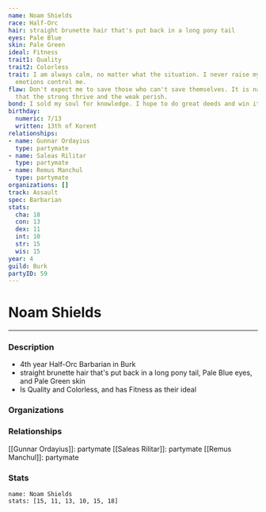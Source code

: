 ```yaml
---
name: Noam Shields
race: Half-Orc
hair: straight brunette hair that's put back in a long pony tail
eyes: Pale Blue
skin: Pale Green
ideal: Fitness
trait1: Quality
trait2: Colorless
trait: I am always calm, no matter what the situation. I never raise my voice or let
  emotions control me.
flaw: Don't expect me to save those who can't save themselves. It is nature's way
  that the strong thrive and the weak perish.
bond: I sold my soul for knowledge. I hope to do great deeds and win it back.
birthday:
  numeric: 7/13
  written: 13th of Korent
relationships:
- name: Gunnar Ordayius
  type: partymate
- name: Saleas Rilitar
  type: partymate
- name: Remus Manchul
  type: partymate
organizations: []
track: Assault
spec: Barbarian
stats:
  cha: 18
  con: 13
  dex: 11
  int: 10
  str: 15
  wis: 15
year: 4
guild: Burk
partyID: 59
---
```

# Noam Shields
---
### Description
- 4th year Half-Orc Barbarian in Burk
- straight brunette hair that's put back in a long pony tail, Pale Blue eyes, and Pale Green skin
- Is Quality and Colorless, and has Fitness as their ideal

### Organizations
### Relationships
[[Gunnar Ordayius]]: partymate
[[Saleas Rilitar]]: partymate
[[Remus Manchul]]: partymate
### Stats
```statblock
name: Noam Shields
stats: [15, 11, 13, 10, 15, 18]
```